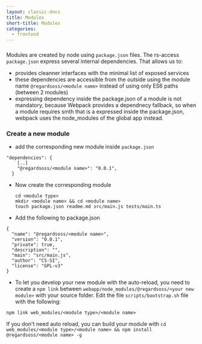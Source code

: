 ```yaml
---
layout: classic-docs
title: Modules
short-title: Modules
categories:
  - frontend
---
```


###

Modules are created by node using `package.json` files. The rs-access `package.json` express several internal dependencies. That allows us to:

- provides cleanner interfaces with the minimal list of exposed services
- these dependencies are accessible from the outside using the module name `@regardsoss/<module name>` instead of using only ES6 paths (between 2 modules)
- expressing dependency inside the package.json of a module is not mandatory, because Webpack provides a dependnecy fallback, so when a module requires smth that is a expressed inside the package.json, webpack uses the node_modules of the global app instead.

### Create a new module

- add the corresponding new module inside `package.json`

```
"dependencies": {
    [..]
    "@regardsoss/<module name>": "0.0.1",
  }
```

- Now create the corresponding module

  ```
  cd <module type>
  mkdir <module name> && cd <module name>
  touch package.json readme.md src/main.js tests/main.ts
  ```

- Add the following to package.json

```
{
  "name": "@regardsoss/<module name>",
  "version": "0.0.1",
  "private": true,
  "description": "",
  "main": "src/main.js",
  "author": "CS-SI",
  "license": "GPL-v3"
}
```

- To let you develop your new module with the auto-reload, you need to create a `npm link` between `webapp/node_modules/@regardsoss/<your new module>` with your source folder. Edit the file `scripts/bootstrap.sh` file with the following:

```
npm link web_modules/<module type>/<module name>
```

If you don't need auto reload, you can build your module with `cd web_modules/<module type>/<module name> && npm install @regardsoss/<module name> -g`
